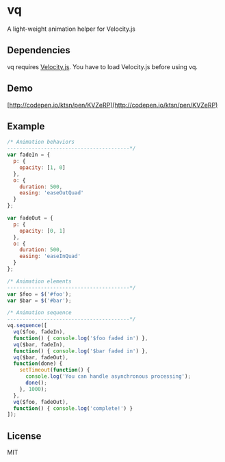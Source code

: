 # vq
A light-weight animation helper for Velocity.js

## Dependencies
vq requires [Velocity.js](http://julian.com/research/velocity/). You have to load Velocity.js before using vq.

## Demo
[http://codepen.io/ktsn/pen/KVZeRP](http://codepen.io/ktsn/pen/KVZeRP)

## Example

```js
/* Animation behaviors
----------------------------------------*/
var fadeIn = {
  p: {
    opacity: [1, 0]
  },
  o: {
    duration: 500,
    easing: 'easeOutQuad'
  }
};

var fadeOut = {
  p: {
    opacity: [0, 1]
  },
  o: {
    duration: 500,
    easing: 'easeInQuad'
  }
};

/* Animation elements
----------------------------------------*/
var $foo = $('#foo');
var $bar = $('#bar');

/* Animation sequence
----------------------------------------*/
vq.sequence([
  vq($foo, fadeIn),
  function() { console.log('$foo faded in') },
  vq($bar, fadeIn),
  function() { console.log('$bar faded in') },
  vq($bar, fadeOut),
  function(done) {
    setTimeout(function() {
      console.log('You can handle asynchronous processing');
      done();
    }, 1000);
  },
  vq($foo, fadeOut),
  function() { console.log('complete!') }
]);
```

## License
MIT
